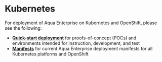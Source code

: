 # Kubernetes

For deployment of Aqua Enterprise on Kubernetes and OpenShift, please see the following:

* [**Quick-start deployment**](https://github.com/aquasecurity/deployments/tree/5.3/orchestrators/kubernetes/quick_start) for proofs-of-concept (POCs) and environments intended for instruction, development, and test
* [**Manifests**](https://github.com/aquasecurity/deployments/tree/5.3/orchestrators/kubernetes/manifests) for current Aqua Enterprise deployment manifests for all Kubernetes platforms and OpenShift

